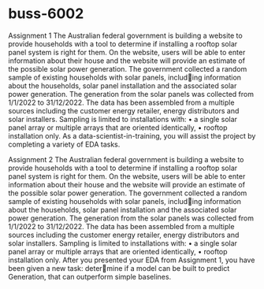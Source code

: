 # buss-6002
Assignment 1
The Australian federal government is building a website to provide households with a tool to
determine if installing a rooftop solar panel system is right for them. On the website, users will
be able to enter information about their house and the website will provide an estimate of the
possible solar power generation.
The government collected a random sample of existing households with solar panels, including information about the households, solar panel installation and the associated solar power
generation. The generation from the solar panels was collected from 1/1/2022 to 31/12/2022.
The data has been assembled from a multiple sources including the customer energy retailer,
energy distributors and solar installers. Sampling is limited to installations with:
• a single solar panel array or multiple arrays that are oriented identically,
• rooftop installation only.
As a data-scientist-in-training, you will assist the project by completing a variety of EDA
tasks.

Assignment 2
The Australian federal government is building a website to provide households with a tool to
determine if installing a rooftop solar panel system is right for them. On the website, users will
be able to enter information about their house and the website will provide an estimate of the
possible solar power generation.
The government collected a random sample of existing households with solar panels, including information about the households, solar panel installation and the associated solar power
generation. The generation from the solar panels was collected from 1/1/2022 to 31/12/2022.
The data has been assembled from a multiple sources including the customer energy retailer,
energy distributors and solar installers. Sampling is limited to installations with:
• a single solar panel array or multiple arrays that are oriented identically,
• rooftop installation only.
After you presented your EDA from Assignment 1, you have been given a new task: determine if a model can be built to predict Generation, that can outperform simple baselines.
